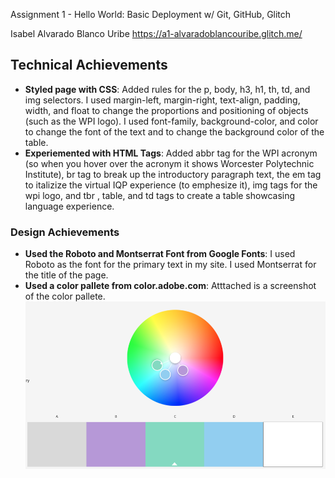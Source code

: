 Assignment 1 - Hello World: Basic Deployment w/ Git, GitHub, Glitch

Isabel Alvarado Blanco Uribe
https://a1-alvaradoblancouribe.glitch.me/

## Technical Achievements
- **Styled page with CSS**: Added rules for the p, body, h3, h1, th, td, and img selectors. I used margin-left, margin-right, text-align, padding, width, and float to change the proportions and positioning of objects (such as the WPI logo). I used font-family, background-color, and color to change the font of the text and to change the background color of the table.
- **Experiemented with HTML Tags**: Added abbr tag for the WPI acronym (so when you hover over the acronym it shows Worcester Polytechnic Institute), br tag to break up the introductory paragraph text, the em tag to italizize the virtual IQP experience (to emphesize it), img tags for the wpi logo, and tbr , table, and td tags to create a table showcasing language experience.

### Design Achievements
- **Used the Roboto and Montserrat Font from Google Fonts**: I used Roboto as the font for the primary text in my site. I used Montserrat for the title of the page. 
- **Used a color pallete from color.adobe.com**: Atttached is a screenshot of the color pallete. 
![Color Wheel](/colorwheel.png)


